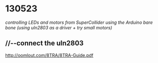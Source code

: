 130523
======

_controlling LEDs and motors from SuperCollider using the Arduino bare bone (using uln2803 as a driver + try small motors)_

//--connect the uln2803
-----------------------

<http://oomlout.com/8TRA/8TRA-Guide.pdf>
